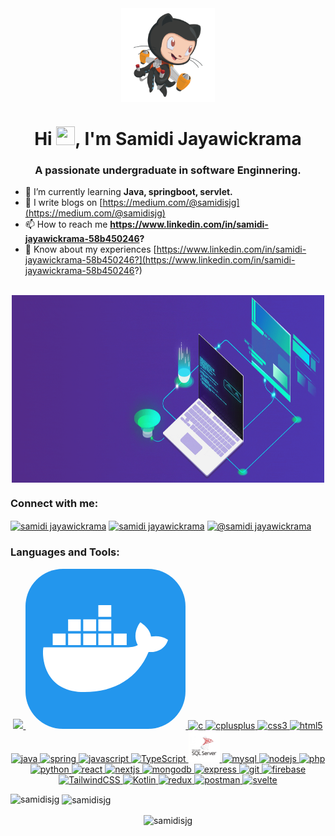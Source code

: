 <div align="center">
<img align="center" alt="pic" height="150px" src="jetpacktocat.png" />
  <br>
</div>

<!---
samidisjg/samidisjg is a ✨ special ✨ repository because its `README.md` (this file) appears on your GitHub profile.
You can click the Preview link to take a look at your changes.
--->
<h1 align="center">Hi <img src="https://raw.githubusercontent.com/MartinHeinz/MartinHeinz/master/wave.gif" width="30px" height="30px" />, I'm Samidi Jayawickrama</h1>
<h3 align="center" >A passionate undergraduate in software Enginnering.</h3>

- 🌱 I’m currently learning **Java, springboot, servlet.**
- 📝 I write blogs on [https://medium.com/@samidisjg](https://medium.com/@samidisjg)
- 📫 How to reach me **https://www.linkedin.com/in/samidi-jayawickrama-58b450246?**
- 📄 Know about my experiences [https://www.linkedin.com/in/samidi-jayawickrama-58b450246?](https://www.linkedin.com/in/samidi-jayawickrama-58b450246?)
  <br>  <br>
<div align="center">
<img align="center" alt="Gif" width="500px" height="300px" src="sami.gif" />
   <br>
</div>
<h3 align="left">Connect with me:</h3>
<p align="left">
<a href="https://linkedin.com/in/samidi jayawickrama" target="blank"><img align="center" src="https://raw.githubusercontent.com/rahuldkjain/github-profile-readme-generator/master/src/images/icons/Social/linked-in-alt.svg" alt="samidi jayawickrama" height="30" width="40" /></a>
<a href="https://stackoverflow.com/users/samidi jayawickrama" target="blank"><img align="center" src="https://raw.githubusercontent.com/rahuldkjain/github-profile-readme-generator/master/src/images/icons/Social/stack-overflow.svg" alt="samidi jayawickrama" height="30" width="40" /></a>
<a href="https://medium.com/@samidi jayawickrama" target="blank"><img align="center" src="https://raw.githubusercontent.com/rahuldkjain/github-profile-readme-generator/master/src/images/icons/Social/medium.svg" alt="@samidi jayawickrama" height="30" width="40" /></a>
</p>

<h3 align="left">Languages and Tools:</h3>
<div>
  <p align="center">
  <a href="https://skillicons.dev">
    <img src="https://github.com/samidisjg/skillicons.dev/icons?i=git,kubernetes,docker,c,vim" />
    <svg xmlns="http://www.w3.org/2000/svg" width="256" height="256" fill="none" viewBox="0 0 256 256"><rect width="256" height="256" fill="#2396ED" rx="60"/><path fill="#fff" d="M141.187 122.123H161.904V103.379H141.187V122.123ZM116.525 122.123H137.241V103.379H116.525V122.123ZM92.3554 122.123H113.072V103.379H92.3554V122.123ZM68.1859 122.123H88.4093V103.379H68.1859V122.123ZM43.5233 122.123H64.2399V103.379H43.5233V122.123ZM68.1859 99.4333H88.4093V80.6896H68.1859V99.4333ZM92.3554 99.4333H113.072V80.6896H92.3554V99.4333ZM116.525 99.4333H137.241V80.6896H116.525V99.4333ZM116.525 76.7436H137.241V58H116.525V76.7436ZM228 113.738C228 113.738 219.121 105.352 200.871 108.312C198.898 94.0075 183.607 85.6222 183.607 85.6222C183.607 85.6222 169.303 102.886 179.661 122.123C176.702 123.603 171.769 125.576 164.37 125.576H28.7257C26.2594 134.948 26.2594 197.097 94.3284 197.097C143.16 197.097 179.661 174.408 196.925 132.974C222.574 134.948 228 113.738 228 113.738Z"/></svg>
  </a>
    <a href="https://www.cprogramming.com/" target="_blank" rel="noreferrer"> 
      <img src="https://github.com/ramindu-Nimex/skill-icons/blob/main/icons/C.svg" alt="c" width="50" height="50"/> 
    </a> 
    <a href="https://www.w3schools.com/cpp/" target="_blank" rel="noreferrer"> 
      <img src="https://github.com/ramindu-Nimex/skill-icons/blob/main/icons/CPP.svg" alt="cplusplus" width="50" height="50"/> 
    </a> 
    <a href="https://www.w3schools.com/css/" target="_blank" rel="noreferrer"> 
      <img src="https://github.com/ramindu-Nimex/skill-icons/blob/main/icons/CSS.svg" alt="css3" width="50" height="50"/> 
    </a> 
    <a href="https://www.w3.org/html/" target="_blank" rel="noreferrer"> 
      <img src="https://github.com/ramindu-Nimex/skill-icons/blob/main/icons/HTML.svg" alt="html5" width="50" height="50"/> 
    </a> 
    <a href="https://www.java.com" target="_blank" rel="noreferrer"> 
      <img src="https://github.com/ramindu-Nimex/skill-icons/blob/main/icons/Java-Dark.svg" alt="java" width="50" height="50"/> 
    </a> 
    <a href="https://spring.io/" target="_blank" rel="noreferrer">
      <img  alt="spring" height="50px" src="https://github.com/ramindu-Nimex/skill-icons/blob/main/icons/Spring-Dark.svg"/>
    </a>
    <a href="https://developer.mozilla.org/en-US/docs/Web/JavaScript" target="_blank" rel="noreferrer"> 
      <img src="https://github.com/ramindu-Nimex/skill-icons/blob/main/icons/JavaScript.svg" alt="javascript" width="50" height="50"/> 
    </a> 
    <a href="https://www.typescriptlang.org/" target="_blank" rel="noreferrer">
      <img  alt="TypeScript" height="50px" src="https://github.com/ramindu-Nimex/skill-icons/blob/main/icons/TypeScript.svg"/>
    </a>
    <a href="https://www.microsoft.com/en-us/sql-server" target="_blank" rel="noreferrer"> 
      <img src="https://github.com/Scar1109/skill-icons/blob/Scar1109/icons/microsoftSQL.svg" alt="mssql" width="50" height="50"/> 
    </a> 
    <a href="https://www.mysql.com/" target="_blank" rel="noreferrer"> 
      <img src="https://github.com/ramindu-Nimex/skill-icons/blob/main/icons/MySQL-Dark.svg" alt="mysql" width="50" height="50"/> 
    </a> 
    <a href="https://nodejs.org" target="_blank" rel="noreferrer"> 
      <img src="https://github.com/ramindu-Nimex/skill-icons/blob/main/icons/NodeJS-Dark.svg" alt="nodejs" width="50" height="50"/> 
    </a> 
    <a href="https://www.php.net" target="_blank" rel="noreferrer"> 
      <img src="https://github.com/ramindu-Nimex/skill-icons/blob/main/icons/PHP-Dark.svg" alt="php" width="50" height="50"/> 
    </a> 
    <a href="https://www.python.org" target="_blank" rel="noreferrer"> 
      <img src="https://github.com/ramindu-Nimex/skill-icons/blob/main/icons/Python-Dark.svg" alt="python" width="50" height="50"/> 
    </a> 
    <a href="https://reactjs.org/" target="_blank" rel="noreferrer"> 
      <img src="https://github.com/ramindu-Nimex/skill-icons/blob/main/icons/React-Dark.svg" alt="react" width="50" height="50"/> 
    </a>
    <a href="https://nextjs.org/" target="_blank" rel="noreferrer">
      <img  alt="nextjs" width="50" height="50px" src="https://github.com/ramindu-Nimex/skill-icons/blob/main/icons/NextJS-Dark.svg"/>
    </a>
    <a href="https://www.mongodb.com/" target="_blank" rel="noreferrer"> 
      <img src="https://github.com/ramindu-Nimex/skill-icons/blob/main/icons/MongoDB.svg" alt="mongodb" width="50" height="50"/> 
    </a> 
    <a href="https://expressjs.com" target="_blank" rel="noreferrer"> 
      <img src="https://github.com/ramindu-Nimex/skill-icons/blob/main/icons/ExpressJS-Dark.svg" alt="express" width="50" height="50"/> 
    </a> 
    <a href="https://git-scm.com/" target="_blank" rel="noreferrer"> 
      <img src="https://github.com/ramindu-Nimex/skill-icons/blob/main/icons/Git.svg" alt="git" width="50" height="50"/> 
    </a> 
    <!--<a href="https://www.oracle.com/" target="_blank" rel="noreferrer"> 
      <img src="https://raw.githubusercontent.com/devicons/devicon/master/icons/oracle/oracle-original.svg" alt="oracle" width="50" height="50"/> 
    </a> -->
    <a href="https://firebase.google.com/" target="_blank" rel="noreferrer">
      <img  alt="firebase" height="50px" src="https://github.com/ramindu-Nimex/skill-icons/blob/main/icons/Firebase-Dark.svg"/>
    </a>
    <!--<a href="https://www.npmjs.com/" target="_blank" rel="noreferrer">
      <img  alt="NPM" height="50px" src="https://cdn.jsdelivr.net/gh/devicons/devicon/icons/npm/npm-original-wordmark.svg"/>
    </a>-->
    <a href="https://tailwindcss.com/" target="_blank" rel="noreferrer">
      <img  alt="TailwindCSS" height="50px" src="https://github.com/ramindu-Nimex/skill-icons/blob/main/icons/TailwindCSS-Dark.svg"/>
    </a>
    <a href="https://kotlinlang.org/" target="_blank" rel="noreferrer">
      <img  alt="Kotlin" height="50px"src="https://github.com/ramindu-Nimex/skill-icons/blob/main/icons/Kotlin-Dark.svg"/>
    </a>
    <a href="https://redux.js.org" target="_blank" rel="noreferrer"> 
      <img src="https://github.com/ramindu-Nimex/skill-icons/blob/main/icons/Redux.svg" alt="redux" width="50" height="50"/> 
    </a>
    <a href="https://postman.com" target="_blank" rel="noreferrer"> 
      <img src="https://github.com/ramindu-Nimex/skill-icons/blob/main/icons/Postman.svg" alt="postman" width="50" height="50"/> 
    </a> 
    <a href="https://svelte.dev" target="_blank" rel="noreferrer"> 
      <img src="https://github.com/ramindu-Nimex/skill-icons/blob/main/icons/Svelte.svg" alt="svelte" width="50" height="50"/> 
    </a>
   
  </p>
</div>
<p><img align="left" src="https://github-readme-stats.vercel.app/api/top-langs?username=samidisjg&show_icons=true&locale=en&layout=compact" alt="samidisjg" /></p>

<p>&nbsp;<img align="center" src="https://github-readme-stats.vercel.app/api?username=samidisjg&show_icons=true&locale=en" alt="samidisjg" /></p>

<center>
<p><img align="center" src="https://github-readme-streak-stats.herokuapp.com/?user=samidisjg&" alt="samidisjg" /></p>
</center>
</div>
